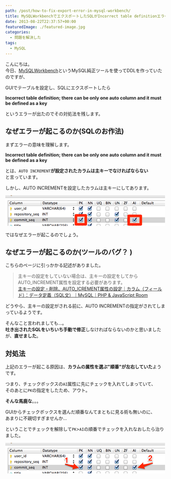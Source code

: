 ```yaml
---
path: /post/how-to-fix-export-error-in-mysql-workbench/
title: MySQLWorkbenchでエクスポートしたSQLがIncorrect table definitionエラーになったときの対処法
date: 2013-08-22T22:37:57+00:00
featuredImage: ./featured-image.jpg
categories:
  - 問題を解決した
tags:
  - MySQL
---
```

こんにちは。  
今日、[MySQLWorkbench](http://www-jp.mysql.com/products/workbench/)というMySQL純正ツールを使ってDDLを作っていたのですが、

GUIでテーブルを設定し、SQLにエクスポートしたら

**Incorrect table definition; there can be only one auto column and it must be defined as a key**

というエラーが出たのでその対処法を残します。

<!--more-->

なぜエラーが起こるのか(SQLのお作法)
----------------------------------------

まずエラーの意味を理解します。

**Incorrect table definition; there can be only one auto column and it must be defined as a key**

とは、`AUTO INCREMENT`**が設定されたカラムは主キーでなければならない**  
と言っています。

しかし、AUTO INCREMENTを設定したカラムは主キーにしてあります。


![AUT](./ef5ef751157160f8bf9c0fac717015a2.png)



ではなぜエラーが起こるのでしょう。

なぜエラーが起こるのか(ツールのバグ？ )
----------------------------------------

こちらのページに引っかかる記述がありました。

> 主キーの設定をしていない場合は、主キーの設定をしてからAUTO_INCREMENT属性を設定する必要があります。  
> [主キーの設定・削除、AUTO_ICREMENT属性の設定｜カラム（フィールド）：データ定義（SQL文）｜MySQL｜PHP & JavaScript Room](http://phpjavascriptroom.com/?t=mysql&p=autoincerment)

どうやら、主キーの設定がされる前に、AUTO INCREMENTの指定がされてしまっているようです。

そんなこと言われましても…。  
**吐き出されたSQLをいちいち手動で修正**しなければならないのかと思いましたが、**直せました**。

対処法
----------------------------------------

上記のエラーが起こる原因は、**カラムの属性を選ぶ"順番"が左右していた**ようです。

つまり、チェックボックスの`AI`属性に先にチェックを入れてしまっていて、  
そのあとに`PK`の指定をしたため、アウト。

**そんな馬鹿な**。。。

GUIからチェックボックスを選んだ順番なんてまともに見る術も無いのに、  
あまりに不親切すぎませんか…

ということでチェックを解除して`PK`>`AI`の順番でチェックを入れなおしたら治りました。


![チェックを入れなおし](./8d64668f22f50892748e9a13f350eaa0.png)
